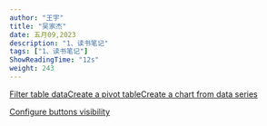 ```yaml
---
author: "王宇"
title: "吴家杰"
date: 五月09,2023
description: "1、读书笔记"
tags: ["1、读书笔记"]
ShowReadingTime: "12s"
weight: 243
---
```

[Filter table data](#)[Create a pivot table](#)[Create a chart from data series](#)

[Configure buttons visibility](/users/tfac-settings.action)